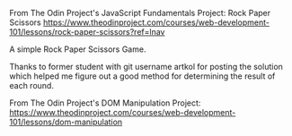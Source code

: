 
From The Odin Project's JavaScript Fundamentals Project: Rock Paper Scissors 
https://www.theodinproject.com/courses/web-development-101/lessons/rock-paper-scissors?ref=lnav

A simple Rock Paper Scissors Game. 

Thanks to former student with git username artkol for posting the solution which helped me figure out a good method for determining the result of each round.



From The Odin Project's DOM Manipulation Project: https://www.theodinproject.com/courses/web-development-101/lessons/dom-manipulation
